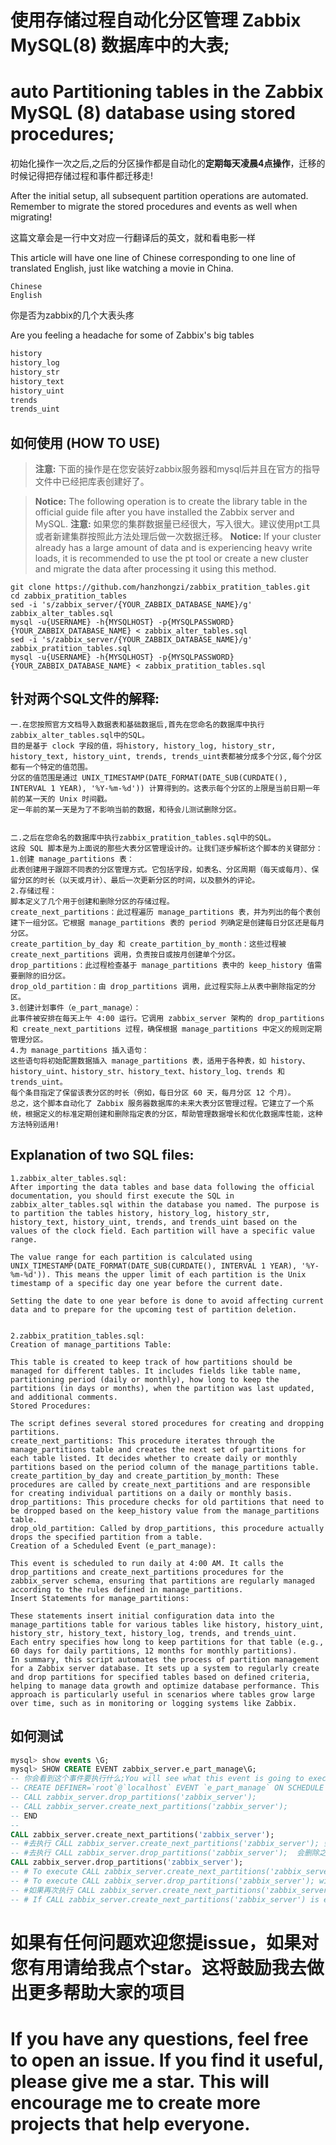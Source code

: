 # 使用存储过程自动化分区管理 Zabbix MySQL(8) 数据库中的大表;
# auto Partitioning tables in the Zabbix MySQL (8) database using stored procedures;


初始化操作一次之后,之后的分区操作都是自动化的**定期每天凌晨4点操作**，迁移的时候记得把存储过程和事件都迁移走!

After the initial setup, all subsequent partition operations are automated. Remember to migrate the stored procedures and events as well when migrating!


这篇文章会是一行中文对应一行翻译后的英文，就和看电影一样

This article will have one line of Chinese corresponding to one line of translated English, just like watching a movie in China.

```text
Chinese
English
```

你是否为zabbix的几个大表头疼

Are you feeling a headache for some of Zabbix's big tables

```sql
history     
history_log 
history_str 
history_text
history_uint
trends     
trends_uint 
```

## 如何使用 (HOW TO USE)
> **注意:** 下面的操作是在您安装好zabbix服务器和mysql后并且在官方的指导文件中已经把库表创建好了。

> **Notice:** The following operation is to create the library table in the official guide file after you have installed the Zabbix server and MySQL.
> **注意:** 如果您的集群数据量已经很大，写入很大。建议使用pt工具或者新建集群按照此方法处理后做一次数据迁移。
> **Notice:** If your cluster already has a large amount of data and is experiencing heavy write loads, it is recommended to use the pt tool or create a new cluster and migrate the data after processing it using this method.

```shell
git clone https://github.com/hanzhongzi/zabbix_pratition_tables.git
cd zabbix_pratition_tables
sed -i 's/zabbix_server/{YOUR_ZABBIX_DATABASE_NAME}/g' zabbix_alter_tables.sql
mysql -u{USERNAME} -h{MYSQLHOST} -p{MYSQLPASSWORD}  {YOUR_ZABBIX_DATABASE_NAME} < zabbix_alter_tables.sql
sed -i 's/zabbix_server/{YOUR_ZABBIX_DATABASE_NAME}/g' zabbix_pratition_tables.sql
mysql -u{USERNAME} -h{MYSQLHOST} -p{MYSQLPASSWORD}  {YOUR_ZABBIX_DATABASE_NAME} < zabbix_pratition_tables.sql
```

## 针对两个SQL文件的解释:
```text
一.在您按照官方文档导入数据表和基础数据后,首先在您命名的数据库中执行zabbix_alter_tables.sql中的SQL。
目的是基于 clock 字段的值，将history, history_log, history_str, history_text, history_uint, trends, trends_uint表都被分成多个分区,每个分区都有一个特定的值范围。
分区的值范围是通过 UNIX_TIMESTAMP(DATE_FORMAT(DATE_SUB(CURDATE(), INTERVAL 1 YEAR), '%Y-%m-%d')) 计算得到的。这表示每个分区的上限是当前日期一年前的某一天的 Unix 时间戳。
定一年前的某一天是为了不影响当前的数据，和待会儿测试删除分区。


二.之后在您命名的数据库中执行zabbix_pratition_tables.sql中的SQL。
这段 SQL 脚本是为上面说的那些大表分区管理设计的。让我们逐步解析这个脚本的关键部分：
1.创建 manage_partitions 表：
此表创建用于跟踪不同表的分区管理方式。它包括字段，如表名、分区周期（每天或每月）、保留分区的时长（以天或月计）、最后一次更新分区的时间，以及额外的评论。
2.存储过程：
脚本定义了几个用于创建和删除分区的存储过程。
create_next_partitions：此过程遍历 manage_partitions 表，并为列出的每个表创建下一组分区。它根据 manage_partitions 表的 period 列确定是创建每日分区还是每月分区。
create_partition_by_day 和 create_partition_by_month：这些过程被 create_next_partitions 调用，负责按日或按月创建单个分区。
drop_partitions：此过程检查基于 manage_partitions 表中的 keep_history 值需要删除的旧分区。
drop_old_partition：由 drop_partitions 调用，此过程实际上从表中删除指定的分区。
3.创建计划事件（e_part_manage）：
此事件被安排在每天上午 4:00 运行。它调用 zabbix_server 架构的 drop_partitions 和 create_next_partitions 过程，确保根据 manage_partitions 中定义的规则定期管理分区。
4.为 manage_partitions 插入语句：
这些语句将初始配置数据插入 manage_partitions 表，适用于各种表，如 history、history_uint、history_str、history_text、history_log、trends 和 trends_uint。
每个条目指定了保留该表分区的时长（例如，每日分区 60 天，每月分区 12 个月）。
总之，这个脚本自动化了 Zabbix 服务器数据库的未来大表分区管理过程。它建立了一个系统，根据定义的标准定期创建和删除指定表的分区，帮助管理数据增长和优化数据库性能，这种方法特别适用!
```
## Explanation of two SQL files:
```text
1.zabbix_alter_tables.sql:
After importing the data tables and base data following the official documentation, you should first execute the SQL in zabbix_alter_tables.sql within the database you named. The purpose is to partition the tables history, history_log, history_str, history_text, history_uint, trends, and trends_uint based on the values of the clock field. Each partition will have a specific value range.

The value range for each partition is calculated using UNIX_TIMESTAMP(DATE_FORMAT(DATE_SUB(CURDATE(), INTERVAL 1 YEAR), '%Y-%m-%d')). This means the upper limit of each partition is the Unix timestamp of a specific day one year before the current date.

Setting the date to one year before is done to avoid affecting current data and to prepare for the upcoming test of partition deletion.


2.zabbix_pratition_tables.sql:
Creation of manage_partitions Table:

This table is created to keep track of how partitions should be managed for different tables. It includes fields like table name, partitioning period (daily or monthly), how long to keep the partitions (in days or months), when the partition was last updated, and additional comments.
Stored Procedures:

The script defines several stored procedures for creating and dropping partitions.
create_next_partitions: This procedure iterates through the manage_partitions table and creates the next set of partitions for each table listed. It decides whether to create daily or monthly partitions based on the period column of the manage_partitions table.
create_partition_by_day and create_partition_by_month: These procedures are called by create_next_partitions and are responsible for creating individual partitions on a daily or monthly basis.
drop_partitions: This procedure checks for old partitions that need to be dropped based on the keep_history value from the manage_partitions table.
drop_old_partition: Called by drop_partitions, this procedure actually drops the specified partition from a table.
Creation of a Scheduled Event (e_part_manage):

This event is scheduled to run daily at 4:00 AM. It calls the drop_partitions and create_next_partitions procedures for the zabbix_server schema, ensuring that partitions are regularly managed according to the rules defined in manage_partitions.
Insert Statements for manage_partitions:

These statements insert initial configuration data into the manage_partitions table for various tables like history, history_uint, history_str, history_text, history_log, trends, and trends_uint.
Each entry specifies how long to keep partitions for that table (e.g., 60 days for daily partitions, 12 months for monthly partitions).
In summary, this script automates the process of partition management for a Zabbix server database. It sets up a system to regularly create and drop partitions for specified tables based on defined criteria, helping to manage data growth and optimize database performance. This approach is particularly useful in scenarios where tables grow large over time, such as in monitoring or logging systems like Zabbix.
```

## 如何测试
``` sql
mysql> show events \G;
mysql> SHOW CREATE EVENT zabbix_server.e_part_manage\G;
-- 你会看到这个事件要执行什么;You will see what this event is going to execute."
-- CREATE DEFINER=`root`@`localhost` EVENT `e_part_manage` ON SCHEDULE EVERY 1 DAY STARTS '2021-02-19 04:00:00' ON COMPLETION PRESERVE ENABLE COMMENT 'Creating and dropping partitions' DO BEGIN
-- CALL zabbix_server.drop_partitions('zabbix_server');
-- CALL zabbix_server.create_next_partitions('zabbix_server');
-- END
--
CALL zabbix_server.create_next_partitions('zabbix_server');
-- #去执行 CALL zabbix_server.create_next_partitions('zabbix_server'); 会在我们上面说的未来会很大很头疼的表中新建一个分区~，日期是今天正常滴可以有数据写入进来。
-- #去执行 CALL zabbix_server.drop_partitions('zabbix_server');  会删除之前咱们在 zabbix_alter_tables.sql 中增加的表分区。
CALL zabbix_server.drop_partitions('zabbix_server');
-- # To execute CALL zabbix_server.create_next_partitions('zabbix_server'); which will create a new partition in the tables we discussed earlier that are going to be large and troublesome in the future~. The date is today and data can normally be written into it.
-- # To execute CALL zabbix_server.drop_partitions('zabbix_server'); will delete the table partitions we added earlier in zabbix_alter_tables.sql.
-- #如果再次执行 CALL zabbix_server.create_next_partitions('zabbix_server'); 会报错各个表的分区已经新建了。
-- # If CALL zabbix_server.create_next_partitions('zabbix_server') is executed again, it will throw an error stating that the partitions for each table have already been created.
```

# 如果有任何问题欢迎您提issue，如果对您有用请给我点个star。这将鼓励我去做出更多帮助大家的项目
# If you have any questions, feel free to open an issue. If you find it useful, please give me a star. This will encourage me to create more projects that help everyone.

